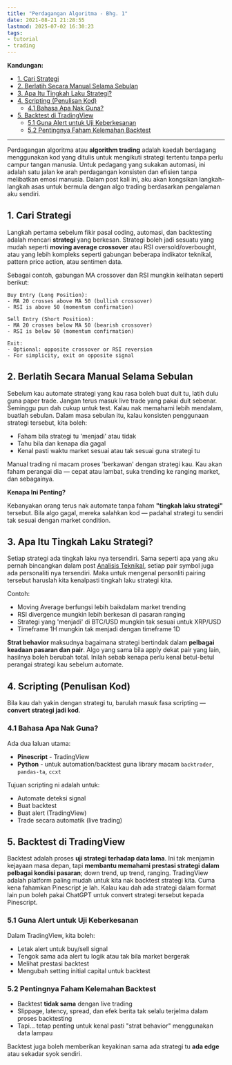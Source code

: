 ```yaml
---
title: "Perdagangan Algoritma - Bhg. 1"
date: 2021-08-21 21:28:55
lastmod: 2025-07-02 16:30:23
tags:
- tutorial
- trading
---
```


**Kandungan:**

- [1. Cari Strategi](#1-cari-strategi)
- [2. Berlatih Secara Manual Selama Sebulan](#2-berlatih-secara-manual-selama-sebulan)
- [3. Apa Itu Tingkah Laku Strategi?](#3-apa-itu-tingkah-laku-strategi)
- [4. Scripting (Penulisan Kod)](#4-scripting-penulisan-kod)
  - [4.1 Bahasa Apa Nak Guna?](#41-bahasa-apa-nak-guna)
- [5. Backtest di TradingView](#5-backtest-di-tradingview)
  - [5.1 Guna Alert untuk Uji Keberkesanan](#51-guna-alert-untuk-uji-keberkesanan)
  - [5.2 Pentingnya Faham Kelemahan Backtest](#52-pentingnya-faham-kelemahan-backtest)

---

Perdagangan algoritma atau **algorithm trading** adalah kaedah berdagang menggunakan kod yang ditulis untuk mengikuti strategi tertentu tanpa perlu campur tangan manusia. Untuk pedagang yang sukakan automasi, ini adalah satu jalan ke arah perdagangan konsisten dan efisien tanpa melibatkan emosi manusia. Dalam post kali ini, aku akan kongsikan langkah-langkah asas untuk bermula dengan algo trading berdasarkan pengalaman aku sendiri.

## 1. Cari Strategi

Langkah pertama sebelum fikir pasal coding, automasi, dan backtesting adalah mencari **strategi** yang berkesan. Strategi boleh jadi sesuatu yang mudah seperti **moving average crossover** atau RSI oversold/overbought, atau yang lebih kompleks seperti gabungan beberapa indikator teknikal, pattern price action, atau sentimen data.

Sebagai contoh, gabungan MA crossover dan RSI mungkin kelihatan seperti berikut:

    Buy Entry (Long Position):
    - MA 20 crosses above MA 50 (bullish crossover)
    - RSI is above 50 (momentum confirmation)

    Sell Entry (Short Position):
    - MA 20 crosses below MA 50 (bearish crossover)
    - RSI is below 50 (momentum confirmation)

    Exit:
    - Optional: opposite crossover or RSI reversion
    - For simplicity, exit on opposite signal

## 2. Berlatih Secara Manual Selama Sebulan

Sebelum kau automate strategi yang kau rasa boleh buat duit tu, latih dulu guna paper trade. Jangan terus masuk live trade yang pakai duit sebenar. Seminggu pun dah cukup untuk test. Kalau nak memahami lebih mendalam, buatlah sebulan. Dalam masa sebulan itu, kalau konsisten penggunaan strategi tersebut, kita boleh:

* Faham bila strategi tu 'menjadi' atau tidak
* Tahu bila dan kenapa dia gagal
* Kenal pasti waktu market sesuai atau tak sesuai guna strategi tu

Manual trading ni macam proses 'berkawan' dengan strategi kau. Kau akan faham perangai dia — cepat atau lambat, suka trending ke ranging market, dan sebagainya.

**Kenapa Ini Penting?**

Kebanyakan orang terus nak automate tanpa faham **"tingkah laku strategi"** tersebut. Bila algo gagal, mereka salahkan kod — padahal strategi tu sendiri tak sesuai dengan market condition.

## 3. Apa Itu Tingkah Laku Strategi?

Setiap strategi ada tingkah laku nya tersendiri. Sama seperti apa yang aku pernah bincangkan dalam post [Analisis Teknikal](https://luangdiri.github.io/2021/08/12/analisis-teknikal.html), setiap pair symbol juga ada personaliti nya tersendiri. Maka untuk mengenal personliti pairing tersebut haruslah kita kenalpasti tingkah laku strategi kita.

Contoh:

* Moving Average berfungsi lebih baikdalam market trending
* RSI divergence mungkin lebih berkesan di pasaran ranging
* Strategi yang 'menjadi' di BTC/USD mungkin tak sesuai untuk XRP/USD
* Timeframe 1H mungkin tak menjadi dengan timeframe 1D

**Strat behavior** maksudnya bagaimana strategi bertindak dalam **pelbagai keadaan pasaran dan pair**. Algo yang sama bila apply dekat pair yang lain, hasilnya boleh berubah total. Inilah sebab kenapa perlu kenal betul-betul perangai strategi kau sebelum automate.

## 4. Scripting (Penulisan Kod)

Bila kau dah yakin dengan strategi tu, barulah masuk fasa scripting — **convert strategi jadi kod**.

### 4.1 Bahasa Apa Nak Guna?

Ada dua laluan utama:

* **Pinescript** - TradingView
* **Python** - untuk automation/backtest guna library macam `backtrader`, `pandas-ta`, `ccxt`

Tujuan scripting ni adalah untuk:

* Automate deteksi signal
* Buat backtest
* Buat alert (TradingView)
* Trade secara automatik (live trading)

## 5. Backtest di TradingView

Backtest adalah proses **uji strategi terhadap data lama**. Ini tak menjamin kejayaan masa depan, tapi **membantu memahami prestasi strategi dalam pelbagai kondisi pasaran**; down trend, up trend, ranging. TradingView adalah platform paling mudah untuk kita nak backtest strategi kita. Cuma kena fahamkan Pinescript je lah. Kalau kau dah ada strategi dalam format lain pun boleh pakai ChatGPT untuk convert strategi tersebut kepada Pinescript.

### 5.1 Guna Alert untuk Uji Keberkesanan

Dalam TradingView, kita boleh:

* Letak alert untuk buy/sell signal
* Tengok sama ada alert tu logik atau tak bila market bergerak
* Melihat prestasi backtest
* Mengubah setting initial capital untuk backtest

### 5.2 Pentingnya Faham Kelemahan Backtest

* Backtest **tidak sama** dengan live trading
* Slippage, latency, spread, dan efek berita tak selalu terjelma dalam proses backtesting
* Tapi... tetap penting untuk kenal pasti "strat behavior" menggunakan data lampau

Backtest juga boleh memberikan keyakinan sama ada strategi tu **ada edge** atau sekadar syok sendiri.